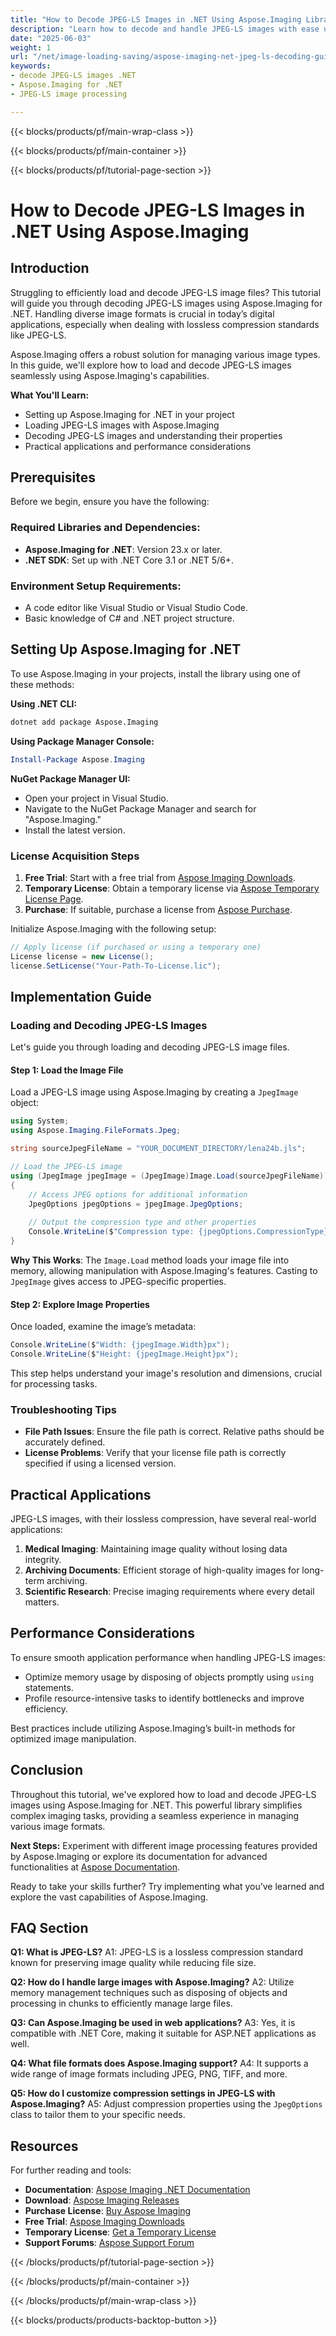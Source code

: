 ```yaml
---
title: "How to Decode JPEG-LS Images in .NET Using Aspose.Imaging Library"
description: "Learn how to decode and handle JPEG-LS images with ease using the powerful Aspose.Imaging library for .NET. Follow this guide for seamless image processing."
date: "2025-06-03"
weight: 1
url: "/net/image-loading-saving/aspose-imaging-net-jpeg-ls-decoding-guide/"
keywords:
- decode JPEG-LS images .NET
- Aspose.Imaging for .NET
- JPEG-LS image processing

---
```


{{< blocks/products/pf/main-wrap-class >}}

{{< blocks/products/pf/main-container >}}

{{< blocks/products/pf/tutorial-page-section >}}
# How to Decode JPEG-LS Images in .NET Using Aspose.Imaging

## Introduction

Struggling to efficiently load and decode JPEG-LS image files? This tutorial will guide you through decoding JPEG-LS images using Aspose.Imaging for .NET. Handling diverse image formats is crucial in today’s digital applications, especially when dealing with lossless compression standards like JPEG-LS.

Aspose.Imaging offers a robust solution for managing various image types. In this guide, we'll explore how to load and decode JPEG-LS images seamlessly using Aspose.Imaging's capabilities.

**What You'll Learn:**
- Setting up Aspose.Imaging for .NET in your project
- Loading JPEG-LS images with Aspose.Imaging
- Decoding JPEG-LS images and understanding their properties
- Practical applications and performance considerations

## Prerequisites

Before we begin, ensure you have the following:

### Required Libraries and Dependencies:
- **Aspose.Imaging for .NET**: Version 23.x or later.
- **.NET SDK**: Set up with .NET Core 3.1 or .NET 5/6+.

### Environment Setup Requirements:
- A code editor like Visual Studio or Visual Studio Code.
- Basic knowledge of C# and .NET project structure.

## Setting Up Aspose.Imaging for .NET

To use Aspose.Imaging in your projects, install the library using one of these methods:

**Using .NET CLI:**
```bash
dotnet add package Aspose.Imaging
```

**Using Package Manager Console:**
```powershell
Install-Package Aspose.Imaging
```

**NuGet Package Manager UI:**
- Open your project in Visual Studio.
- Navigate to the NuGet Package Manager and search for "Aspose.Imaging."
- Install the latest version.

### License Acquisition Steps
1. **Free Trial**: Start with a free trial from [Aspose Imaging Downloads](https://releases.aspose.com/imaging/net/).
2. **Temporary License**: Obtain a temporary license via [Aspose Temporary License Page](https://purchase.aspose.com/temporary-license/).
3. **Purchase**: If suitable, purchase a license from [Aspose Purchase](https://purchase.aspose.com/buy).

Initialize Aspose.Imaging with the following setup:
```csharp
// Apply license (if purchased or using a temporary one)
License license = new License();
license.SetLicense("Your-Path-To-License.lic");
```

## Implementation Guide

### Loading and Decoding JPEG-LS Images

Let's guide you through loading and decoding JPEG-LS image files.

#### Step 1: Load the Image File
Load a JPEG-LS image using Aspose.Imaging by creating a `JpegImage` object:
```csharp
using System;
using Aspose.Imaging.FileFormats.Jpeg;

string sourceJpegFileName = "YOUR_DOCUMENT_DIRECTORY/lena24b.jls";

// Load the JPEG-LS image
using (JpegImage jpegImage = (JpegImage)Image.Load(sourceJpegFileName))
{
    // Access JPEG options for additional information
    JpegOptions jpegOptions = jpegImage.JpegOptions;
    
    // Output the compression type and other properties
    Console.WriteLine($"Compression type: {jpegOptions.CompressionType}");
}
```
**Why This Works**: The `Image.Load` method loads your image file into memory, allowing manipulation with Aspose.Imaging's features. Casting to `JpegImage` gives access to JPEG-specific properties.

#### Step 2: Explore Image Properties
Once loaded, examine the image’s metadata:
```csharp
Console.WriteLine($"Width: {jpegImage.Width}px");
Console.WriteLine($"Height: {jpegImage.Height}px");
```
This step helps understand your image's resolution and dimensions, crucial for processing tasks.

### Troubleshooting Tips
- **File Path Issues**: Ensure the file path is correct. Relative paths should be accurately defined.
- **License Problems**: Verify that your license file path is correctly specified if using a licensed version.

## Practical Applications

JPEG-LS images, with their lossless compression, have several real-world applications:
1. **Medical Imaging**: Maintaining image quality without losing data integrity.
2. **Archiving Documents**: Efficient storage of high-quality images for long-term archiving.
3. **Scientific Research**: Precise imaging requirements where every detail matters.

## Performance Considerations
To ensure smooth application performance when handling JPEG-LS images:
- Optimize memory usage by disposing of objects promptly using `using` statements.
- Profile resource-intensive tasks to identify bottlenecks and improve efficiency.

Best practices include utilizing Aspose.Imaging’s built-in methods for optimized image manipulation.

## Conclusion

Throughout this tutorial, we've explored how to load and decode JPEG-LS images using Aspose.Imaging for .NET. This powerful library simplifies complex imaging tasks, providing a seamless experience in managing various image formats.

**Next Steps:**
Experiment with different image processing features provided by Aspose.Imaging or explore its documentation for advanced functionalities at [Aspose Documentation](https://reference.aspose.com/imaging/net/).

Ready to take your skills further? Try implementing what you’ve learned and explore the vast capabilities of Aspose.Imaging.

## FAQ Section

**Q1: What is JPEG-LS?**
A1: JPEG-LS is a lossless compression standard known for preserving image quality while reducing file size.

**Q2: How do I handle large images with Aspose.Imaging?**
A2: Utilize memory management techniques such as disposing of objects and processing in chunks to efficiently manage large files.

**Q3: Can Aspose.Imaging be used in web applications?**
A3: Yes, it is compatible with .NET Core, making it suitable for ASP.NET applications as well.

**Q4: What file formats does Aspose.Imaging support?**
A4: It supports a wide range of image formats including JPEG, PNG, TIFF, and more.

**Q5: How do I customize compression settings in JPEG-LS with Aspose.Imaging?**
A5: Adjust compression properties using the `JpegOptions` class to tailor them to your specific needs.

## Resources
For further reading and tools:
- **Documentation**: [Aspose Imaging .NET Documentation](https://reference.aspose.com/imaging/net/)
- **Download**: [Aspose Imaging Releases](https://releases.aspose.com/imaging/net/)
- **Purchase License**: [Buy Aspose Imaging](https://purchase.aspose.com/buy)
- **Free Trial**: [Aspose Imaging Downloads](https://releases.aspose.com/imaging/net/)
- **Temporary License**: [Get a Temporary License](https://purchase.aspose.com/temporary-license/)
- **Support Forums**: [Aspose Support Forum](https://forum.aspose.com/c/imaging/10)

{{< /blocks/products/pf/tutorial-page-section >}}

{{< /blocks/products/pf/main-container >}}

{{< /blocks/products/pf/main-wrap-class >}}

{{< blocks/products/products-backtop-button >}}
